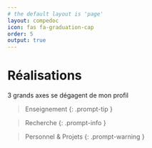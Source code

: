 ```yaml
---
# the default layout is 'page'
layout: compedoc
icon: fas fa-graduation-cap
order: 5
output: true
---
```



# Réalisations 

3 grands axes se dégagent de mon profil 

> Enseignement
{: .prompt-tip }

> Recherche
{: .prompt-info }

> Personnel & Projets
{: .prompt-warning }
